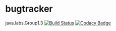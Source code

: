 # bugtracker
java.labs.Group1.3
[![Build Status](https://semaphoreci.com/api/v1/leader228228/bugtracker/branches/master/badge.svg)](https://semaphoreci.com/leader228228/bugtracker)
[![Codacy Badge](https://api.codacy.com/project/badge/Grade/c4fefeeaf7c84773b8a5342c7d82bf48)](https://www.codacy.com/app/leader228228/bugtracker?utm_source=github.com&amp;utm_medium=referral&amp;utm_content=leader228228/bugtracker&amp;utm_campaign=Badge_Grade)
